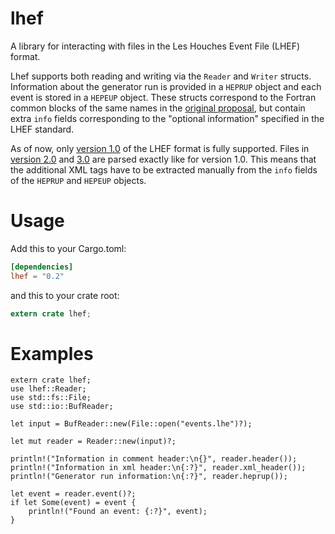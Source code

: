 # lhef

A library for interacting with files in the Les Houches Event File (LHEF) format.

Lhef supports both reading and writing via the `Reader` and `Writer`
structs. Information about the generator run is provided in a `HEPRUP`
object and each event is stored in a `HEPEUP` object. These structs
correspond to the Fortran common blocks of the same names in the
[original proposal](https://arxiv.org/abs/hep-ph/0109068v1), but contain
extra `info` fields corresponding to the "optional information"
specified in the LHEF standard.

As of now, only [version 1.0](https://arxiv.org/abs/hep-ph/0609017) of
the LHEF format</a> is fully supported. Files in [version
2.0](http://www.lpthe.jussieu.fr/LesHouches09Wiki/index.php/LHEF_for_Matching)
and [3.0](https://phystev.cnrs.fr/wiki/2013:groups:tools:lhef3) are
parsed exactly like for version 1.0. This means that the additional XML
tags have to be extracted manually from the `info` fields of the
`HEPRUP` and `HEPEUP` objects.

# Usage

Add this to your Cargo.toml:

```toml
[dependencies]
lhef = "0.2"
```

and this to your crate root:
```rust
extern crate lhef;
```

# Examples

```rust,no_run
extern crate lhef;
use lhef::Reader;
use std::fs::File;
use std::io::BufReader;

let input = BufReader::new(File::open("events.lhe")?);

let mut reader = Reader::new(input)?;

println!("Information in comment header:\n{}", reader.header());
println!("Information in xml header:\n{:?}", reader.xml_header());
println!("Generator run information:\n{:?}", reader.heprup());

let event = reader.event()?;
if let Some(event) = event {
    println!("Found an event: {:?}", event);
}
```
